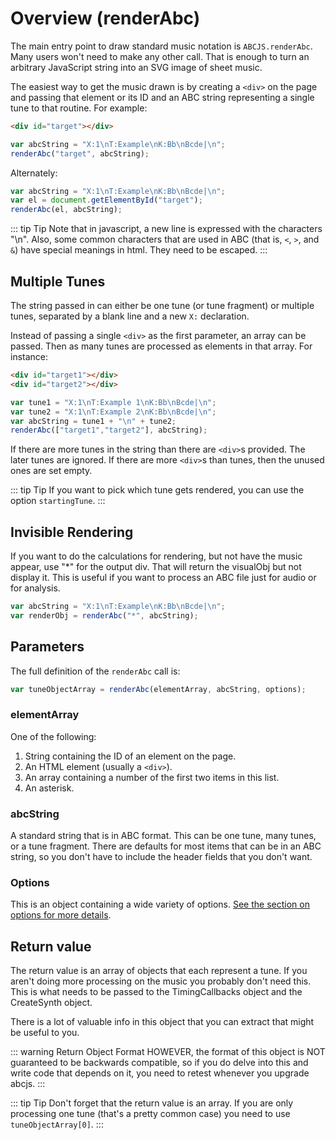 # Overview (renderAbc)

The main entry point to draw standard music notation is `ABCJS.renderAbc`. Many users won't need to make any other call. That is enough to turn an arbitrary JavaScript string into an SVG image of sheet music.

The easiest way to get the music drawn is by creating a `<div>` on the page and passing that element or its ID and an ABC string representing a single tune to that routine. For example:

```html
<div id="target"></div>
```
```javascript
var abcString = "X:1\nT:Example\nK:Bb\nBcde|\n";
renderAbc("target", abcString);
```

Alternately:
```javascript
var abcString = "X:1\nT:Example\nK:Bb\nBcde|\n";
var el = document.getElementById("target");
renderAbc(el, abcString);
```

::: tip Tip
Note that in javascript, a new line is expressed with the characters "\n". Also, some common characters that are used in ABC (that is, `<`, `>`, and `&`) have special meanings in html. They need to be escaped. 
:::

## Multiple Tunes

The string passed in can either be one tune (or tune fragment) or multiple tunes, separated by a blank line and a new `X:` declaration.

Instead of passing a single `<div>` as the first parameter, an array can be passed. Then as many tunes are processed as elements in that array. For instance:
  
  ```html
  <div id="target1"></div>
  <div id="target2"></div>
  ```
```javascript
var tune1 = "X:1\nT:Example 1\nK:Bb\nBcde|\n";
var tune2 = "X:1\nT:Example 2\nK:Bb\nBcde|\n";
var abcString = tune1 + "\n" + tune2;
renderAbc(["target1","target2"], abcString);
```

If there are more tunes in the string than there are `<div>`s provided. The later tunes are ignored. If there are more `<div>`s than tunes, then the unused ones are set empty.

::: tip Tip
If you want to pick which tune gets rendered, you can use the option `startingTune`.
:::

## Invisible Rendering

If you want to do the calculations for rendering, but not have the music appear, use "*" for the output div. That will return the visualObj but not display it. This is useful if you want to process an ABC file just for audio or for analysis.

```javascript
var abcString = "X:1\nT:Example\nK:Bb\nBcde|\n";
var renderObj = renderAbc("*", abcString);
```
## Parameters

The full definition of the `renderAbc` call is:
```javascript
var tuneObjectArray = renderAbc(elementArray, abcString, options);
```
### elementArray

One of the following:
1. String containing the ID of an element on the page.
1. An HTML element (usually a `<div>`).
1. An array containing a number of the first two items in this list.
1. An asterisk.

### abcString

A standard string that is in ABC format. This can be one tune, many tunes, or a tune fragment. There are defaults for most items that can be in an ABC string, so you don't have to include the header fields that you don't want.

### Options

This is an object containing a wide variety of options. [See the section on options for more details](render-abc-options.html).

## Return value

The return value is an array of objects that each represent a tune. If you aren't doing more processing on the music you probably don't need this. This is what needs to be passed to the TimingCallbacks object and the CreateSynth object.

There is a lot of valuable info in this object that you can extract that might be useful to you.

::: warning Return Object Format
HOWEVER, the format of this object is NOT guaranteed to be backwards compatible, so if you do delve into this and write code that depends on it, you need to retest whenever you upgrade abcjs.
:::

::: tip Tip
Don't forget that the return value is an array. If you are only processing one tune (that's a pretty common case) you need to use `tuneObjectArray[0]`.
:::
